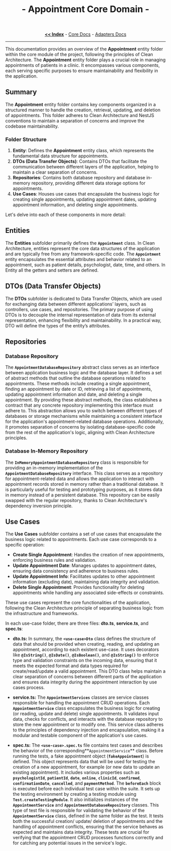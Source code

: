 <br/>

<p align="center">
  <h1 align="center"> - Appointment Core Domain -</h3>

  <p align="center">
    <br/>
    <br/>
    <a href="https://github.com/ItaloRAmaral/cliniccontrol/tree/main/docs"><strong><< Index</strong></a>
    -
    <a href="https://github.com/ItaloRAmaral/cliniccontrol/tree/main/docs/libs/core-rest-api/core">Core Docs</a>
    -
    <a href="https://github.com/ItaloRAmaral/cliniccontrol/tree/main/docs/libs/core-rest-api/adapters">Adapters Docs</a>
  </p>
</p>

---

This documentation provides an overview of the **Appointment** entity folder within the core module of the project, following the principles of Clean Architecture. The **Appointment** entity folder plays a crucial role in managing appointments of patients in a clinic. It encompasses various components, each serving specific purposes to ensure maintainability and flexibility in the application.

## **Summary**

The **Appointment** entity folder contains key components organized in a structured manner to handle the creation, retrieval, updating, and deletion of appointments. This folder adheres to Clean Architecture and NestJS conventions to maintain a separation of concerns and improve the codebase maintainability.

### **Folder Structure**

1. **Entity**: Defines the **Appointment** entity class, which represents the fundamental data structure for appointments.
2. **DTOs (Data Transfer Objects)**: Contains DTOs that facilitate the communication between different layers of the application, helping to maintain a clear separation of concerns.
3. **Repositories**: Contains both database repository and database in-memory repository, providing different data storage options for appointments.
4. **Use Cases**: Houses use cases that encapsulate the business logic for creating single appointments, updating appointment dates, updating appointment information, and deleting single appointments.

Let's delve into each of these components in more detail:

## **Entities**

The **Entities** subfolder primarily defines the **`Appointment`** class. In Clean Architecture, entities represent the core data structures of the application and are typically free from any framework-specific code. The **`Appointment`** entity encapsulates the essential attributes and behavior related to an appointment, such as patient details, psychologist, date, time, and others. In Entity all the getters and setters are defined.

## **DTOs (Data Transfer Objects)**

The **DTOs** subfolder is dedicated to Data Transfer Objects, which are used for exchanging data between different applications’ layers, such as controllers, use cases, and repositories. The primary purpose of using DTOs is to decouple the internal representation of data from its external representation, enhancing flexibility and maintainability. In a practical way, DTO will define the types of the entity’s attributes.

## **Repositories**

### Database **Repository**

The **`AppointmentDatabaseRepository`** abstract class serves as an interface between application business logic and the database layer. It defines a set of abstract methods that outline the database operations related to appointments. These methods include creating a single appointment, finding an appointment by date or ID, retrieving a list of appointments, updating appointment information and date, and deleting a single appointment. By providing these abstract methods, the class establishes a contract that any concrete repository implementing this interface must adhere to. This abstraction allows you to switch between different types of databases or storage mechanisms while maintaining a consistent interface for the application's appointment-related database operations. Additionally, it promotes separation of concerns by isolating database-specific code from the rest of the application's logic, aligning with Clean Architecture principles.

### Database **In-Memory Repository**

The **`InMemoryAppointmentDatabaseRepository`** class is responsible for providing an in-memory implementation of the **`AppointmentDatabaseRepository`** interface. This class serves as a repository for appointment-related data and allows the application to interact with appointment records stored in memory rather than a traditional database. It is particularly useful for testing and prototyping purposes, as it stores data in memory instead of a persistent database. This repository can be easily swapped with the regular repository, thanks to Clean Architecture's dependency inversion principle.

## **Use Cases**

The **Use Cases** subfolder contains a set of use cases that encapsulate the business logic related to appointments. Each use case corresponds to a specific operation:

- **Create Single Appointment**: Handles the creation of new appointments, enforcing business rules and validation.
- **Update Appointment Date**: Manages updates to appointment dates, ensuring data consistency and adherence to business rules.
- **Update Appointment Info**: Facilitates updates to other appointment information (excluding date), maintaining data integrity and validation.
- **Delete Single Appointment**: Provides functionality for deleting appointments while handling any associated side-effects or constraints.

These use cases represent the core functionalities of the application, following the Clean Architecture principle of separating business logic from the infrastructure and frameworks.

In each use-case folder, there are three files: **dto.ts**, **service.ts**, and **spec.ts**:

- **dto.ts:** In summary, the **`<use-case>Dto`** class defines the structure of data that should be provided when creating, reading, and updating an appointment, according to each existent use-case. It uses decorators like **`@IsString()`**, **`@IsDate()`**, **`@IsBoolean()`**, and **`@IsString()`** to enforce type and validation constraints on the incoming data, ensuring that it meets the expected format and data types required for create/read/update a valid appointment. This DTO class helps maintain a clear separation of concerns between different parts of the application and ensures data integrity during the appointment interaction by use cases process.

- **service.ts:** The **`AppointmentServices`** classes are service classes responsible for handling the appointment CRUD operations. Each **`AppointmentService`** class encapsulates the business logic for creating (or reading, update and delete) single appointments. It validates input data, checks for conflicts, and interacts with the database repository to store the new appointment or to modify one. This service class adheres to the principles of dependency injection and encapsulation, making it a modular and testable component of the application's use cases.

- **spec.ts:** The **`<use-case>.spec.ts`** file contains test cases and describes the behavior of the corresponding**`AppointmentService`** class. Before running the tests, a fake appointment object (**`fakeAppointment`**) is defined. This object represents data that will be used for testing the creation of a new appointment, for example (or new data to update an existing appointment). It includes various properties such as **`psychologistId`**, **`patientId`**, **`date`**, **`online`**, **`clinicId`**, **`confirmed`**, **`confirmationDate`**, **`cancelled`**, and **`paymentMethod`**. The **`beforeEach`** block is executed before each individual test case within the suite. It sets up the testing environment by creating a testing module using **`Test.createTestingModule`**. It also initializes instances of the **`AppointmentService`** and **`AppointmentDatabaseRepository`** classes. This type of test file is responsible for validating the behavior of the **`AppointmentService`** class, defined in the same folder as the test. It tests both the successful creation/ update/ deletion of appointments and the handling of appointment conflicts, ensuring that the service behaves as expected and maintains data integrity. These tests are crucial for verifying that the appointment CRUD processes functions correctly and for catching any potential issues in the service's logic.

